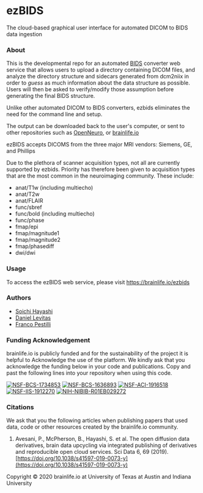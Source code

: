 # ezBIDS
The cloud-based graphical user interface for automated DICOM to BIDS data ingestion

### About
This is the developmental repo for an automated [BIDS](https://bids.neuroimaging.io/) converter web service that allows users to upload a directory containing 
DICOM files, and analyze the directory structure and sidecars generated from dcm2niix in order to *guess* 
as much information about the data structure as possible. Users will then be asked to verify/modify
those assumption before generating the final BIDS structure.

Unlike other automated DICOM to BIDS converters, ezbids eliminates the need for the command line and setup.

The output can be downloaded back to the user's computer, or sent to other repositories such as
[OpenNeuro](https://openneuro.org/), or [brainlife.io](https://brainlife.io/)

ezBIDS accepts DICOMS from the three major MRI vendors: Siemens, GE, and Phillips

Due to the plethora of scanner acquisition types, not all are currently supported by ezbids. Priority has therefore been given to acquisition types that are the most common in the neuroimaging community. These include:
* anat/T1w (including multiecho)
* anat/T2w
* anat/FLAIR
* func/sbref
* func/bold (including multiecho)
* func/phase
* fmap/epi
* fmap/magnitude1
* fmap/magnitude2
* fmap/phasediff
* dwi/dwi

### Usage
To access the ezBIDS web service, please visit https://brainlife.io/ezbids


### Authors
- [Soichi Hayashi](soichih@gmail.com)
- [Daniel Levitas](dlevitas@iu.edu)
- [Franco Pestilli](pestilli@utexas.edu)

### Funding Acknowledgement
brainlife.io is publicly funded and for the sustainability of the project it is helpful to Acknowledge the use of the platform. We kindly ask that you acknowledge the funding below in your code and publications. Copy and past the following lines into your repository when using this code.

[![NSF-BCS-1734853](https://img.shields.io/badge/NSF_BCS-1734853-blue.svg)](https://nsf.gov/awardsearch/showAward?AWD_ID=1734853)
[![NSF-BCS-1636893](https://img.shields.io/badge/NSF_BCS-1636893-blue.svg)](https://nsf.gov/awardsearch/showAward?AWD_ID=1636893)
[![NSF-ACI-1916518](https://img.shields.io/badge/NSF_ACI-1916518-blue.svg)](https://nsf.gov/awardsearch/showAward?AWD_ID=1916518)
[![NSF-IIS-1912270](https://img.shields.io/badge/NSF_IIS-1912270-blue.svg)](https://nsf.gov/awardsearch/showAward?AWD_ID=1912270)
[![NIH-NIBIB-R01EB029272](https://img.shields.io/badge/NIH_NIBIB-R01EB029272-green.svg)](https://grantome.com/grant/NIH/R01-EB029272-01)

### Citations
We ask that you the following articles when publishing papers that used data, code or other resources created by the brainlife.io community.

1. Avesani, P., McPherson, B., Hayashi, S. et al. The open diffusion data derivatives, brain data upcycling via integrated publishing of derivatives and reproducible open cloud services. Sci Data 6, 69 (2019). [https://doi.org/10.1038/s41597-019-0073-y](https://doi.org/10.1038/s41597-019-0073-y)

Copyright © 2020 brainlife.io at University of Texas at Austin and Indiana University

